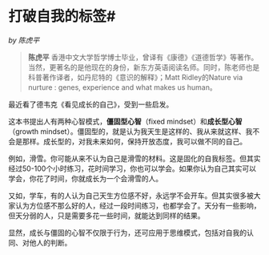 # 打破自我的标签#

*by 陈虎平*  
> **陈虎平** 香港中文大学哲学博士毕业，曾译有《康德》《道德哲学》等著作。当然，更著名的是他现在的身份，新东方英语阅读名师。同时，陈老师也是科普著作译者，如丹尼特的《意识的解释》；Matt Ridley的Nature via nurture : genes, experience and what makes us human。


最近看了德韦克《看见成长的自己》，受到一些启发。

这本书提出人有两种心智模式，**僵固型心智**（fixed mindset）和**成长型心智**（growth mindset）。僵固型的，就是认为我天生是这样的、我从来就这样、我不会是那样。成长型的，对我未来如何，保持开放态度，我可以做不同的自己。

例如，滑雪。你可能从来不认为自己是滑雪的材料。这是固化的自我标签。但其实经过50-100个小时练习，花时间学习，你也可以学会。如果你认为自己其实可以学会，你花了时间，你就成长为一个会滑雪的人。

又如，学车，有的人认为自己天生方位感不好，永远学不会开车。但其实很多被大家认为方位感不那么好的人，经过一段时间练习，也都学会了。天分有一些影响，但天分弱的人，只是需要多花一些时间，就能达到同样的结果。

显然，成长与僵固的心智不仅限于行为，还可应用于思维模式，包括对自我的认同、对他人的判断。
